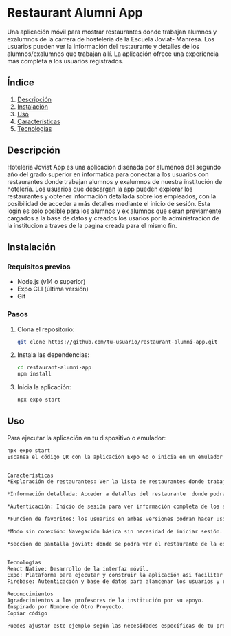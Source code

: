 # Restaurant Alumni App

Una aplicación móvil para mostrar restaurantes donde trabajan alumnos y exalumnos de la carrera de hosteleria de la Escuela Joviat- Manresa. Los usuarios pueden ver la información del restaurante y detalles de los alumnos/exalumnos que trabajan allí. La aplicación ofrece una experiencia más completa a los usuarios registrados.

## Índice

1. [Descripción](#descripción)
2. [Instalación](#instalación)
3. [Uso](#uso)
4. [Características](#características)
5. [Tecnologías](#tecnologías)

## Descripción

Hoteleria Joviat App  es una aplicación diseñada por alumenos del segundo año del grado superior en informatica para conectar a los usuarios con restaurantes donde trabajan alumnos y exalumnos de nuestra institución de hotelería. Los usuarios que descargan la app pueden explorar los restaurantes y obtener información detallada sobre los empleados, con la posibilidad de acceder a más detalles mediante el inicio de sesión. Esta login es solo posible para los alumnos y ex alumnos que seran previamente cargados a la base de datos y creados los usarios por la administracion de la institucion a traves de la pagina creada para el mismo fin. 

## Instalación

### Requisitos previos

- Node.js (v14 o superior)
- Expo CLI (última versión)
- Git

### Pasos

1. Clona el repositorio:
    ```bash
    git clone https://github.com/tu-usuario/restaurant-alumni-app.git
    ```
2. Instala las dependencias:
    ```bash
    cd restaurant-alumni-app
    npm install
    ```
3. Inicia la aplicación:
    ```bash
    npx expo start
    ```

## Uso

Para ejecutar la aplicación en tu dispositivo o emulador:
```bash
npx expo start
Escanea el código QR con la aplicación Expo Go o inicia en un emulador desde la consola.


Características
*Exploración de restaurantes: Ver la lista de restaurantes donde trabajan alumnos y ex alumnos en dos modalidades, una version lista o otra version donde se puede ver la ubicacion de los restaurantes (al tocar  en ellos podras ir al restaurante de la misma manera que lo haces desde el modo lista), tambien en esta busqueda lo puedes hacer desde la lupa filtrando por restaurantes.

*Información detallada: Acceder a detalles del restaurante  donde podra leer una breve descripcion , visitar la pagina web, telefono y ubicacion y ademas poder ver la lista los empleados que pasaron o estan en joviat Hosteleria, de aqui podra acceder a la informacion de cada alumno/ex alumno para poder ver la informacion del mismo, la diferencia seria que si esta viendo la app en modo random o en modo usuario ya que con la segunda opcion podra ver informacion mas sensible que la de la version random. 

*Autenticación: Inicio de sesión para ver información completa de los alumnos/exalumnos como se completo anteriormente pero tambien podra acceder a un perfil donde podra modificar su informacion personal como la imagen de usuario, nombre con el que quiere ser visible en la app y su fecha de nacimiento.

*Funcion de favoritos: los usuarios en ambas versiones podran hacer uso de la funcion de guardar en favoritos los restaurantes que destaquen a su gusto y tenerlos ahi almacenados paratener mas facil el acceso sin necesidad de buscar entre todos los restaurantes.

*Modo sin conexión: Navegación básica sin necesidad de iniciar sesión.

*seccion de pantalla joviat: donde se podra ver el restaurante de la escuela Joviat y tambien la informacion de los alumnos que llevaron a cabo el desarrollo de la app durante el proyecto de sintesis del segundo año de informatica 2024.


Tecnologías
React Native: Desarrollo de la interfaz móvil.
Expo: Plataforma para ejecutar y construir la aplicación asi facilitar el poder ver como se ve en los dispositivos con distintos sistemas operativos (Android y IOS).
Firebase: Autenticación y base de datos para alamcenar los usuarios y restaurantes.

Reconocimientos
Agradecimientos a los profesores de la institución por su apoyo.
Inspirado por Nombre de Otro Proyecto.
Copiar código

Puedes ajustar este ejemplo según las necesidades específicas de tu proyecto y asegurarte de incluir capturas de pantalla, enlaces y cualquier otro detalle relevante para que tu documentación sea completa y útil.
